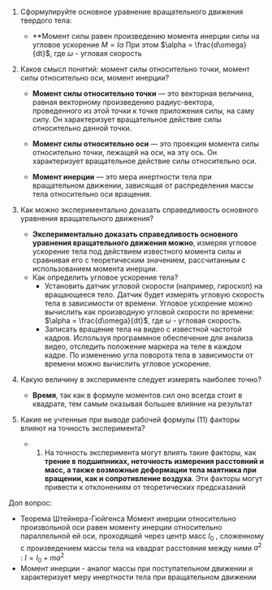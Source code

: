 
1. Сформулируйте основное уравнение вращательного движения твердого тела:
	- **Момент силы равен произведению момента инерции силы на угловое ускорение 
		$M = I\alpha$
		При этом $\alpha = \frac{d\omega}{dt}$, где $\omega$ - угловая скорость
		
2. Каков смысл понятий: момент силы относительно точки, момент силы относительно оси, момент инерции?
	- **Момент силы относительно точки** — это векторная величина, равная векторному произведению радиус-вектора, проведенного из этой точки к точке приложения силы, на саму силу. Он характеризует вращательное действие силы относительно данной точки.
    
	- **Момент силы относительно оси** — это проекция момента силы относительно точки, лежащей на оси, на эту ось. Он характеризует вращательное действие силы относительно оси.
    
	- **Момент инерции** — это мера инертности тела при вращательном движении, зависящая от распределения массы тела относительно оси вращения.
	
3. Как можно экспериментально доказать справедливость основного уравнения вращательного движения?
	- **Экспериментально доказать справедливость основного уравнения вращательного движения можно**, измеряя угловое ускорение тела под действием известного момента силы и сравнивая его с теоретическим значением, рассчитанным с использованием момента инерции.
	- Как определить угловое ускорение тела? 
		- Установить датчик угловой скорости (например, гироскоп) на вращающееся тело. Датчик будет измерять угловую скорость тела в зависимости от времени. Угловое ускорение можно вычислить как производную угловой скорости по времени: $\alpha = \frac{d\omega}{dt}$, где $\omega$ - угловая скорость.
		- Записать вращение тела на видео с известной частотой кадров. Используя программное обеспечение для анализа видео, отследить положение маркера на теле в каждом кадре. По изменению угла поворота тела в зависимости от времени можно вычислить угловое ускорение.
     
4. Какую величину в эксперименте следует измерять наиболее точно?
	- **Время**, так как в формуле моментов сил оно всегда стоит в квадрате, тем самым оказывая большее влияние на результат
	
5. Какие не учтенные при выводе рабочей формулы (11) факторы влияют на точность эксперимента?
	- 1. На точность эксперимента могут влиять такие факторы, как **трение в подшипниках, неточность измерения расстояний и масс, а также возможные деформации тела маятника при вращении, как и сопротивление воздуха**. Эти факторы могут привести к отклонениям от теоретических предсказаний

Доп вопрос:
- Теорема Штейнера-Гюйгенса
	Момент инерции относительно произвольной оси равен моменту инерции относительно параллельной ей оси, проходящей через центр масс $I_0$ , сложенному с произведением массы тела на квадрат расстояния между ними $а^2$ :
	$I = I_0 + ma^2$
- Момент инерции - аналог массы при поступательном движении и характеризует меру инертности тела при вращательном движении